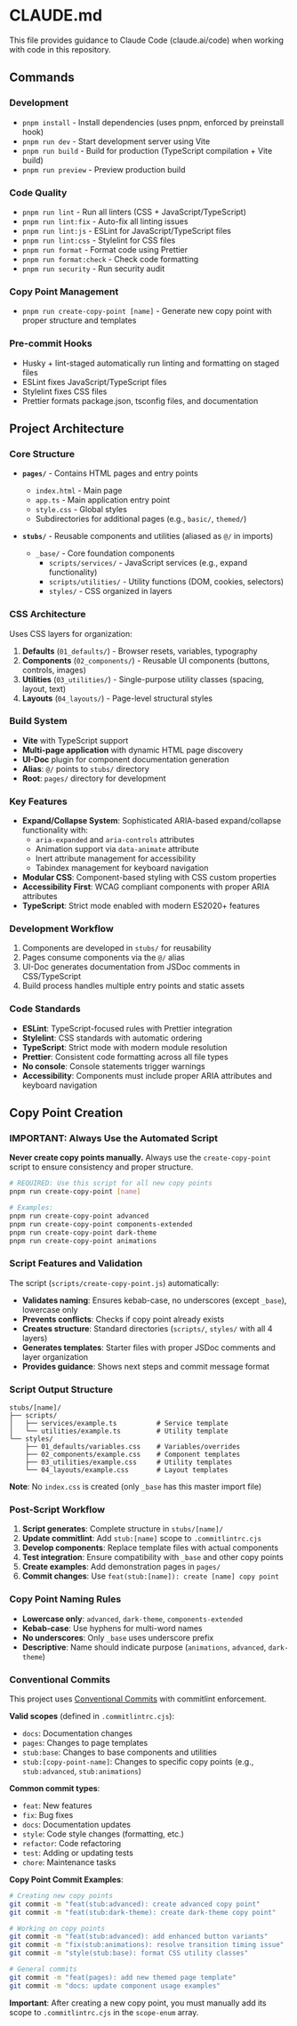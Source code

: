 # CLAUDE.md

This file provides guidance to Claude Code (claude.ai/code) when working with code in this repository.

## Commands

### Development
- `pnpm install` - Install dependencies (uses pnpm, enforced by preinstall hook)
- `pnpm run dev` - Start development server using Vite
- `pnpm run build` - Build for production (TypeScript compilation + Vite build)
- `pnpm run preview` - Preview production build

### Code Quality
- `pnpm run lint` - Run all linters (CSS + JavaScript/TypeScript)
- `pnpm run lint:fix` - Auto-fix all linting issues
- `pnpm run lint:js` - ESLint for JavaScript/TypeScript files
- `pnpm run lint:css` - Stylelint for CSS files
- `pnpm run format` - Format code using Prettier
- `pnpm run format:check` - Check code formatting
- `pnpm run security` - Run security audit

### Copy Point Management
- `pnpm run create-copy-point [name]` - Generate new copy point with proper structure and templates

### Pre-commit Hooks
- Husky + lint-staged automatically run linting and formatting on staged files
- ESLint fixes JavaScript/TypeScript files
- Stylelint fixes CSS files
- Prettier formats package.json, tsconfig files, and documentation

## Project Architecture

### Core Structure
- **`pages/`** - Contains HTML pages and entry points
  - `index.html` - Main page
  - `app.ts` - Main application entry point
  - `style.css` - Global styles
  - Subdirectories for additional pages (e.g., `basic/`, `themed/`)

- **`stubs/`** - Reusable components and utilities (aliased as `@/` in imports)
  - `_base/` - Core foundation components
    - `scripts/services/` - JavaScript services (e.g., expand functionality)
    - `scripts/utilities/` - Utility functions (DOM, cookies, selectors)
    - `styles/` - CSS organized in layers

### CSS Architecture
Uses CSS layers for organization:
1. **Defaults** (`01_defaults/`) - Browser resets, variables, typography
2. **Components** (`02_components/`) - Reusable UI components (buttons, controls, images)
3. **Utilities** (`03_utilities/`) - Single-purpose utility classes (spacing, layout, text)
4. **Layouts** (`04_layouts/`) - Page-level structural styles

### Build System
- **Vite** with TypeScript support
- **Multi-page application** with dynamic HTML page discovery
- **UI-Doc** plugin for component documentation generation
- **Alias**: `@/` points to `stubs/` directory
- **Root**: `pages/` directory for development

### Key Features
- **Expand/Collapse System**: Sophisticated ARIA-based expand/collapse functionality with:
  - `aria-expanded` and `aria-controls` attributes
  - Animation support via `data-animate` attribute
  - Inert attribute management for accessibility
  - Tabindex management for keyboard navigation
- **Modular CSS**: Component-based styling with CSS custom properties
- **Accessibility First**: WCAG compliant components with proper ARIA attributes
- **TypeScript**: Strict mode enabled with modern ES2020+ features

### Development Workflow
1. Components are developed in `stubs/` for reusability
2. Pages consume components via the `@/` alias
3. UI-Doc generates documentation from JSDoc comments in CSS/TypeScript
4. Build process handles multiple entry points and static assets

### Code Standards
- **ESLint**: TypeScript-focused rules with Prettier integration
- **Stylelint**: CSS standards with automatic ordering
- **TypeScript**: Strict mode with modern module resolution
- **Prettier**: Consistent code formatting across all file types
- **No console**: Console statements trigger warnings
- **Accessibility**: Components must include proper ARIA attributes and keyboard navigation

## Copy Point Creation

### IMPORTANT: Always Use the Automated Script
**Never create copy points manually.** Always use the `create-copy-point` script to ensure consistency and proper structure.

```bash
# REQUIRED: Use this script for all new copy points
pnpm run create-copy-point [name]

# Examples:
pnpm run create-copy-point advanced
pnpm run create-copy-point components-extended
pnpm run create-copy-point dark-theme
pnpm run create-copy-point animations
```

### Script Features and Validation
The script (`scripts/create-copy-point.js`) automatically:

- **Validates naming**: Ensures kebab-case, no underscores (except `_base`), lowercase only
- **Prevents conflicts**: Checks if copy point already exists
- **Creates structure**: Standard directories (`scripts/`, `styles/` with all 4 layers)
- **Generates templates**: Starter files with proper JSDoc comments and layer organization
- **Provides guidance**: Shows next steps and commit message format

### Script Output Structure
```
stubs/[name]/
├── scripts/
│   ├── services/example.ts          # Service template
│   └── utilities/example.ts         # Utility template
└── styles/
    ├── 01_defaults/variables.css    # Variables/overrides
    ├── 02_components/example.css    # Component templates
    ├── 03_utilities/example.css     # Utility templates
    └── 04_layouts/example.css       # Layout templates
```

**Note**: No `index.css` is created (only `_base` has this master import file)

### Post-Script Workflow
1. **Script generates**: Complete structure in `stubs/[name]/`
2. **Update commitlint**: Add `stub:[name]` scope to `.commitlintrc.cjs`
3. **Develop components**: Replace template files with actual components
4. **Test integration**: Ensure compatibility with `_base` and other copy points
5. **Create examples**: Add demonstration pages in `pages/`
6. **Commit changes**: Use `feat(stub:[name]): create [name] copy point`

### Copy Point Naming Rules
- **Lowercase only**: `advanced`, `dark-theme`, `components-extended`
- **Kebab-case**: Use hyphens for multi-word names
- **No underscores**: Only `_base` uses underscore prefix
- **Descriptive**: Name should indicate purpose (`animations`, `advanced`, `dark-theme`)

### Conventional Commits
This project uses [Conventional Commits](https://www.conventionalcommits.org/) with commitlint enforcement.

**Valid scopes** (defined in `.commitlintrc.cjs`):
- `docs`: Documentation changes
- `pages`: Changes to page templates
- `stub:base`: Changes to base components and utilities
- `stub:[copy-point-name]`: Changes to specific copy points (e.g., `stub:advanced`, `stub:animations`)

**Common commit types**:
- `feat`: New features
- `fix`: Bug fixes
- `docs`: Documentation updates
- `style`: Code style changes (formatting, etc.)
- `refactor`: Code refactoring
- `test`: Adding or updating tests
- `chore`: Maintenance tasks

**Copy Point Commit Examples**:
```bash
# Creating new copy points
git commit -m "feat(stub:advanced): create advanced copy point"
git commit -m "feat(stub:dark-theme): create dark-theme copy point"

# Working on copy points
git commit -m "feat(stub:advanced): add enhanced button variants"
git commit -m "fix(stub:animations): resolve transition timing issue"
git commit -m "style(stub:base): format CSS utility classes"

# General commits
git commit -m "feat(pages): add new themed page template"
git commit -m "docs: update component usage examples"
```

**Important**: After creating a new copy point, you must manually add its scope to `.commitlintrc.cjs` in the `scope-enum` array.